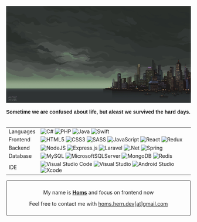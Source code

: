 <div style="
font-family:'Helvetica';
max-width:530px;
cursor:default;
">
<img src="banner.gif" />
<p style="
font-weight:bold;
padding-bottom:20px;
">Sometime we are confused about life, but aleast we survived the hard days.</p>
</div>


|||
|-|-|
|Languages|![C#](https://img.shields.io/badge/c%23-%23239120.svg?logo=c-sharp&logoColor=white) ![PHP](https://img.shields.io/badge/php-%23777BB4.svg?logo=php&logoColor=white) ![Java](https://img.shields.io/badge/java-%23ED8B00.svg?logo=java&logoColor=white) ![Swift](https://img.shields.io/badge/swift-F54A2A?logo=swift&logoColor=white)|
|Frontend|![HTML5](https://img.shields.io/badge/html5-%23E34F26.svg?logo=html5&logoColor=white) ![CSS3](https://img.shields.io/badge/css3-%231572B6.svg?logo=css3&logoColor=white) ![SASS](https://img.shields.io/badge/SASS-hotpink.svg?logo=SASS&logoColor=white) ![JavaScript](https://img.shields.io/badge/javascript-%23323330.svg?logo=javascript&logoColor=%23F7DF1E) ![React](https://img.shields.io/badge/react-%2320232a.svg?logo=react&logoColor=%2361DAFB) ![Redux](https://img.shields.io/badge/redux-%23593d88.svg?logo=redux&logoColor=white)|
|Backend|![NodeJS](https://img.shields.io/badge/node.js-6DA55F?logo=node.js&logoColor=white) ![Express.js](https://img.shields.io/badge/express.js-%23404d59.svg?logo=express&logoColor=%2361DAFB) ![Laravel](https://img.shields.io/badge/laravel-%23FF2D20.svg?logo=laravel&logoColor=white) ![.Net](https://img.shields.io/badge/.NET-5C2D91?logo=.net&logoColor=white) ![Spring](https://img.shields.io/badge/spring-%236DB33F.svg?style=logo=spring&logoColor=white)|
|Database|![MySQL](https://img.shields.io/badge/mysql-%2300f.svg?logo=mysql&logoColor=white) ![MicrosoftSQLServer](https://img.shields.io/badge/Microsoft%20SQL%20Sever-CC2927?logo=microsoft%20sql%20server&logoColor=white) ![MongoDB](https://img.shields.io/badge/MongoDB-%234ea94b.svg?logo=mongodb&logoColor=white) ![Redis](https://img.shields.io/badge/redis-%23DD0031.svg?logo=redis&logoColor=white)|
|IDE|![Visual Studio Code](https://img.shields.io/badge/Visual%20Studio%20Code-0078d7.svg?logo=visual-studio-code&logoColor=white) ![Visual Studio](https://img.shields.io/badge/Visual%20Studio-5C2D91.svg?logo=visual-studio&logoColor=white) ![Android Studio](https://img.shields.io/badge/Android%20Studio-3DDC84.svg?logo=android-studio&logoColor=white) ![Xcode](https://img.shields.io/badge/Xcode-007ACC?logo=Xcode&logoColor=white)|

<div style="
cursor: default;
background-image: url(banner.gif);
border:1px solid;
border-radius:5px;
max-width:500px;
text-align: center;
padding:10px;
">
<p>My name is <b><u>Homs</u></b> and focus on frontend now</p>
<p>Feel free to contact me with <u>homs.hern.dev[at]gmail.com</u></p>
</div>



